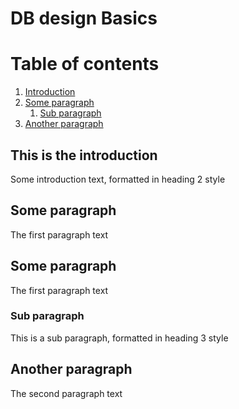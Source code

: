 # DB design Basics


# Table of contents
1. [Introduction](#introduction)
2. [Some paragraph](#paragraph1)
    1. [Sub paragraph](#subparagraph1)
3. [Another paragraph](#paragraph2)

<a name="introduction"></a>

## This is the introduction 
Some introduction text, formatted in heading 2 style

## Some paragraph <a name="paragraph1"></a>
The first paragraph text

## Some paragraph <a name="paragraph1"></a>
The first paragraph text

### Sub paragraph <a name="subparagraph1"></a>
This is a sub paragraph, formatted in heading 3 style

## Another paragraph <a name="paragraph2"></a>
The second paragraph text
